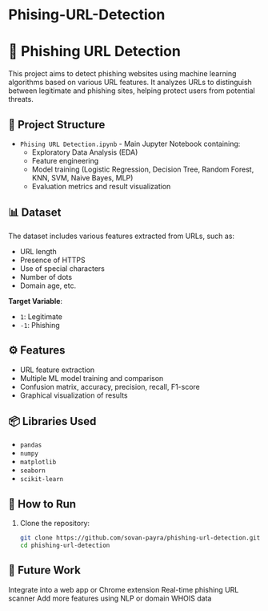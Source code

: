 # Phising-URL-Detection
# 🔐 Phishing URL Detection

This project aims to detect phishing websites using machine learning algorithms based on various URL features. It analyzes URLs to distinguish between legitimate and phishing sites, helping protect users from potential threats.

## 📁 Project Structure

- `Phising URL Detection.ipynb` - Main Jupyter Notebook containing:
  - Exploratory Data Analysis (EDA)
  - Feature engineering
  - Model training (Logistic Regression, Decision Tree, Random Forest, KNN, SVM, Naive Bayes, MLP)
  - Evaluation metrics and result visualization

## 📊 Dataset

The dataset includes various features extracted from URLs, such as:
- URL length
- Presence of HTTPS
- Use of special characters
- Number of dots
- Domain age, etc.

**Target Variable**:  
- `1`: Legitimate  
- `-1`: Phishing

## ⚙️ Features

- URL feature extraction
- Multiple ML model training and comparison
- Confusion matrix, accuracy, precision, recall, F1-score
- Graphical visualization of results

## 📦 Libraries Used

- `pandas`
- `numpy`
- `matplotlib`
- `seaborn`
- `scikit-learn`

## 🚀 How to Run

1. Clone the repository:
   ```bash
   git clone https://github.com/sovan-payra/phishing-url-detection.git
   cd phishing-url-detection
   
## 🧠 Future Work
Integrate into a web app or Chrome extension
Real-time phishing URL scanner
Add more features using NLP or domain WHOIS data
